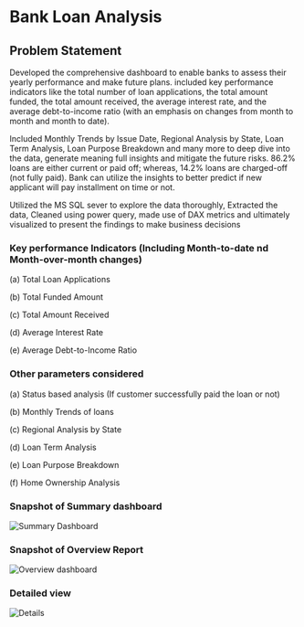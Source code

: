 # Bank Loan Analysis

## Problem Statement

Developed the comprehensive dashboard to enable banks to assess their yearly performance and make future plans. included key performance indicators like the total number of loan applications, the total amount funded, the total amount received, the average interest rate, and the average debt-to-income ratio (with an emphasis on changes from month to month and month to date).

 Included Monthly Trends by Issue Date, Regional Analysis by State, Loan Term Analysis, Loan Purpose Breakdown and many more to deep dive into the data, generate meaning full insights and mitigate the future risks. 86.2% loans are either current or paid off; whereas, 14.2% loans are charged-off (not fully paid). Bank can utilize the insights to better predict if new applicant will pay installment on time or not.

 Utilized the MS SQL sever to explore the data thoroughly, Extracted the data, Cleaned using power query, made use of DAX metrics and ultimately visualized to present the findings to make business decisions


### Key performance Indicators (Including Month-to-date nd Month-over-month changes)

  (a) Total Loan Applications

  (b) Total Funded Amount
  
  (c) Total Amount Received
  
  (d) Average Interest Rate
  
  (e) Average Debt-to-Income Ratio


  
  ### Other parameters considered

  
  (a) Status based analysis (If customer successfully paid the loan or not)

  (b) Monthly Trends of loans 
  
  (c) Regional Analysis by State 
  
  (d) Loan Term Analysis
  
  (e) Loan Purpose Breakdown 
  
  (f) Home Ownership Analysis

  ### Snapshot of Summary dashboard
  ![Summary Dashboard](https://github.com/zeeel01/Bank_Loan_Analysis/assets/147529976/7dd48724-e92c-46ab-8c1c-425bb3570c90)

  ### Snapshot of Overview Report
![Overview dashboard](https://github.com/zeeel01/Bank_Loan_Analysis/assets/147529976/6235ca30-7a65-4162-868c-2d9536eda98a)

### Detailed view

![Details](https://github.com/zeeel01/Bank_Loan_Analysis/assets/147529976/42bd7f3e-da23-437f-b77f-2f257134d79f)


